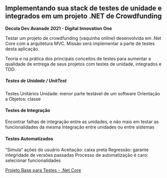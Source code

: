 ## Implementando sua stack de testes de unidade e integrados em um projeto .NET de Crowdfunding

**Decola Dev Avanade 2021 - Digital Innovation One**

Testar um projeto de crowdfunding (vaquinha online) desenvolvida em .Net Core com a arquitetura MVC. Missão será implementar a parte de testes desta aplicação. 

Teoria e na prática dos principais conceitos de testes para aumentar a qualidade de entrega de seus projetos com testes de unidade, integrados e TDD.

##### Testes de Unidade / UnitTest
Testes Unitários
Unidade: menor parte testável de um software
Orientação a Objetos: classe

#### Testes de Integração
Encontrar falhas de integração entre as unidades, e não
mais em testar as funcionalidades da mesma
Integração entre unidades ou entre sistemas

#### Testes Automatizados
“Simula” ações do usuário
Aceitação: caixa preta
Regressão: garante integridade de versões passadas
Processo de automatização é caro: selecionar
funcionalidades

[Projeto Base para Testes - .Net Core  ](https://github.com)